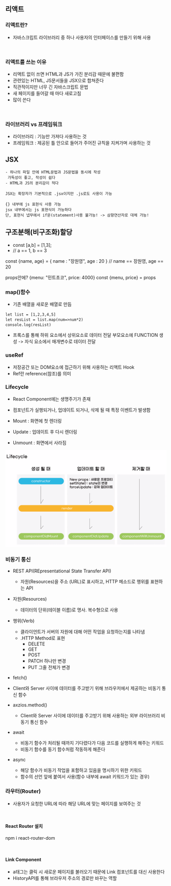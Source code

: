 ## 리액트

### 리액트란?
- 자바스크립트 라이브러리 중 하나 사용자의 인터페이스를 만들기 위해 사용

</br>

### 리액트를 쓰는 이유 
- 리액트 없이 쓰면 HTML과 JS가 가진 분리감 때문에 불편함
- 관련있는 HTML, JS문서들을 JSX으로 합쳐준다
- 직관적이지만 너무 긴 자바스크립트 문법
- 새 페이지를 들어갈 때 마다 새로고침
- 많이 쓴다

</br>

### 라이브러리 vs 프레임워크
- 라이브러리 : 기능만 가져다 사용하는 것
- 프레임워크 : 제공된 틀 안으로 들어가 주어진 규칙을 지켜가며   사용하는 것

## JSX
    - 하나의 파일 안에 HTML문법과 JS문법을 동시에 작성
	 가독성이 좋고, 작성이 쉽다
	- HTML과 JS의 분리감이 적다

	JSX는 확장자가 기본적으로 .jsx이지만 .js로도 사용이 가능

    {} 내부에 js 표현식 사용 가능
    jsx 내부에서는 js 표현식이 가능하다
    단, 표현식 냅무에서 if문(statement)사용 불가능! -> 삼항연산자로 대체 가능!


## 구조분해(비구조화)할당

-  const [a,b] = [1,3];
-  // a == 1, b == 3


const {name, age} = {
    name : "장원영",
    age : 20
}
// name == 장원영, age == 20

props안에? {menu: "민트초코", price: 4000}
const {menu, price} = props


### map()함수

- 기존 배열을 새로운 배열로 만듬

```
let list = [1,2,3,4,5]
let resList = list.map(num=>num*2)
console.log(resList)
```

- 프록스를 통해 하위 요소에서 상위요소로 데이터 전달
부모요소에 FUNCTION 생성 -> 자식 요소에서 매개변수로 데이터 전달

### useRef
- 저장공간 또는 DOM요소에 접근하기 위해 사용하는 리액트 Hook
- Ref란 reference(참조)를 의미


### Lifecycle
- React Component에는 생명주기가 존재
- 컴포넌트가 실행되거나, 업데이트 되거나, 삭제 될 때 특정 이벤트가 발생함

- Mount : 화면에 첫 렌더링
- Update : 업데이트 후 다시 렌더링
- Unmount : 화면에서 사라짐

![alt text](image.png)

### 비동기 통신

- REST API(REpresentational State Transfer API)
  - 자원(Resources)을 주소 (URL)로 표시하고, HTTP 메소드로 행위를 표현하는 API
- 자원(Resources)
  - 데이터의 단위(테이블 이름)로 명사. 복수형으로 사용
- 행위(Verb)
  - 클라이언트가 서버의 자원에 대해 어떤 작업을 요청하는지를 나타냄
  - .HTTP Method로 표현
    - DELETE
    - GET
    - POST
    - PATCH 하나만 변경
    - PUT  그줄 전체가 변경
- fetch()
-  Client와 Server 사이에 데이터를 주고받기 위해 브라우저에서 제공하는 비동기 통신 함수
- axzios.method()
  - Client와 Server 사이에 데이터를 주고받기 위해 사용하는 외부 라이브러리 비동기 통신 함수

- await
  - 비동기 함수가 처리될 때까지 기다렸다가 다음 코드를 실행하게 해주는 키워드
  - 비동기 함수를 동기 함수처럼 작동하게 해준다
- async
  - 해당 함수가 비동기 작업을 포함하고 있음을 명시하기 위한 키워드
  - 함수의 선언 앞에 붙여서 사용(함수 내부에 await 키워드가 있는 경우)


### 라우터(Router)
- 사용자가 요청한 URL에 따라 해당 URL에 맞는 페이지를 보여주는 것

</br>

#### React Router 설치
 npm i react-router-dom

</br>

#### Link Component
- a태그는 클릭 시 새로운 페이지를 불러오기 때문에 Link 컴포넌트를 대신 사용한다
- HistoryAPI를 통해 브라우저 주소의 경로만 바꾸는 역할